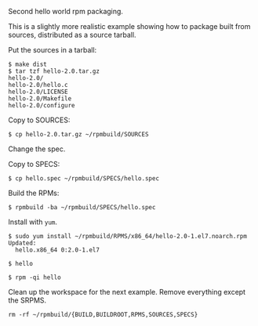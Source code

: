 Second hello world rpm packaging.

This is a slightly more realistic example showing how to package built
from sources, distributed as a source tarball.


Put the sources in a tarball:

    $ make dist
    $ tar tzf hello-2.0.tar.gz
    hello-2.0/
    hello-2.0/hello.c
    hello-2.0/LICENSE
    hello-2.0/Makefile
    hello-2.0/configure

Copy to SOURCES:

    $ cp hello-2.0.tar.gz ~/rpmbuild/SOURCES

Change the spec.

Copy to SPECS:

    $ cp hello.spec ~/rpmbuild/SPECS/hello.spec

Build the RPMs:

    $ rpmbuild -ba ~/rpmbuild/SPECS/hello.spec

Install with `yum`.

    $ sudo yum install ~/rpmbuild/RPMS/x86_64/hello-2.0-1.el7.noarch.rpm
    Updated:
      hello.x86_64 0:2.0-1.el7

    $ hello

    $ rpm -qi hello


Clean up the workspace for the next example. Remove everything except the SRPMS.

    rm -rf ~/rpmbuild/{BUILD,BUILDROOT,RPMS,SOURCES,SPECS}

